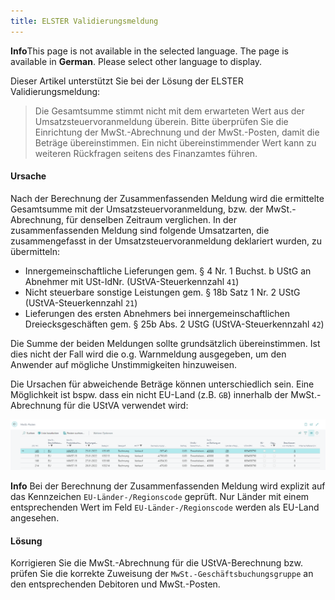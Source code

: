 ```yaml
---
title: ELSTER Validierungsmeldung
---
```


<div class="alert alert-info">
    <i class="fa-duotone fa-solid fa-circle-info fa-xl"></i>
    <strong>Info</strong>This page is not available in the selected language. The page is available in <b>German</b>. Please select other language to display.
</div>

Dieser Artikel unterstützt Sie bei der Lösung der ELSTER Validierungsmeldung:

> Die Gesamtsumme stimmt nicht mit dem erwarteten Wert aus der Umsatzsteuervoranmeldung überein. Bitte überprüfen Sie die Einrichtung der MwSt.-Abrechnung und der MwSt.-Posten, damit die Beträge übereinstimmen. Ein nicht übereinstimmender Wert kann zu weiteren Rückfragen seitens des Finanzamtes führen.

#### Ursache

Nach der Berechnung der Zusammenfassenden Meldung wird die ermittelte Gesamtsumme mit der Umsatzsteuervoranmeldung, bzw. der MwSt.-Abrechnung, für denselben Zeitraum verglichen. In der zusammenfassenden Meldung sind folgende Umsatzarten, die zusammengefasst in der Umsatzsteuervoranmeldung deklariert wurden, zu übermitteln:
 - Innergemeinschaftliche Lieferungen gem. § 4 Nr. 1 Buchst. b UStG an Abnehmer mit USt-IdNr. (UStVA-Steuerkennzahl `41`)
 - Nicht steuerbare sonstige Leistungen gem. § 18b Satz 1 Nr. 2 UStG (UStVA-Steuerkennzahl `21`)
 - Lieferungen des ersten Abnehmers bei innergemeinschaftlichen Dreiecksgeschäften gem. § 25b Abs. 2 UStG (UStVA-Steuerkennzahl `42`)

Die Summe der beiden Meldungen sollte grundsätzlich übereinstimmen. Ist dies nicht der Fall wird die o.g. Warnmeldung ausgegeben, um den Anwender auf mögliche Unstimmigkeiten hinzuweisen.

Die Ursachen für abweichende Beträge können unterschiedlich sein. Eine Möglichkeit ist bspw. dass ein nicht EU-Land (z.B. `GB`) innerhalb der MwSt.-Abrechnung für die UStVA verwendet wird:

![MwSt.-Posten](/assets/images/365-business-eric/zmdo-does-not-match-ustva-amount.vat-entries.png)

<div class="alert alert-info">
    <i class="fa-duotone fa-solid fa-circle-info fa-xl"></i>
    <strong>Info</strong> Bei der Berechnung der Zusammenfassenden Meldung wird explizit auf das Kennzeichen <code>EU-Länder-/Regionscode</code> geprüft. Nur Länder mit einem entsprechenden Wert im Feld <code>EU-Länder-/Regionscode</code> werden als EU-Land angesehen.
</div>

#### Lösung

Korrigieren Sie die MwSt.-Abrechnung für die UStVA-Berechnung bzw. prüfen Sie die korrekte Zuweisung der `MwSt.-Geschäftsbuchungsgruppe` an den entsprechenden Debitoren und MwSt.-Posten.
